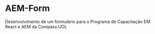 # AEM-Form
Desenvolvimento de  um formulário para o Programa de Capacitação EM React e AEM da Compass.UOL
